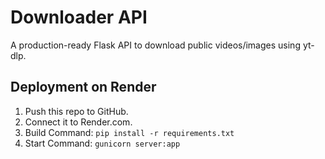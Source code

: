 # Downloader API

A production-ready Flask API to download public videos/images using yt-dlp.

## Deployment on Render

1. Push this repo to GitHub.
2. Connect it to Render.com.
3. Build Command: `pip install -r requirements.txt`
4. Start Command: `gunicorn server:app`
